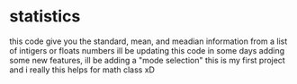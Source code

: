 # statistics
this code give you the standard, mean, and meadian information from a list of intigers or floats numbers
ill be updating this code in some days adding some new features, ill be adding a "mode selection"
this is my first project and i really this helps for math class xD
